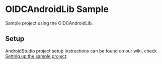 # OIDCAndroidLib Sample
Sample project using the OIDCAndroidLib.

## Setup
AndroidStudio project setup instructions can be found on our wiki, check [Setting up the sample project][1].

[1]: https://github.com/kalemontes/OIDCAndroidLib/wiki/Setting-up-the-sample-project